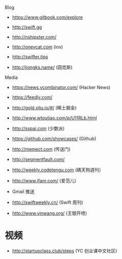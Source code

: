 Blog

* https://www.gitbook.com/explore

* http://swift.gg

* http://nshipster.com/

* http://onevcat.com (ios)

* http://swifter.tips

* http://jiongks.name/ (囧克斯)

Media

* https://news.ycombinator.com/ (Hacker News)

* https://feedly.com/

* http://gold.xitu.io/#/ (稀土掘金)

* http://www.wtoutiao.com/p/U11RLb.html

* http://sspai.com (少数派)

* https://github.com/showcases/ (Github)

* http://memect.com (传送门)

* http://segmentfault.com/

* http://weekly.codetengu.com (碼天狗週刊）

* http://www.ifanr.com/ (爱范儿) 

* Gmail 推送

* http://swiftweekly.cn/ (Swift 周刊)

* http://www.yinwang.org/ (王银开喷)

视频
=====================
* http://startupclass.club/steps (YC 创业课中文社区)
